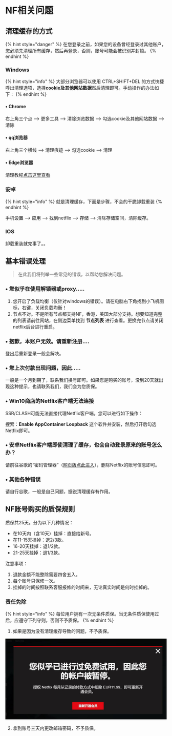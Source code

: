 # NF相关问题

## 清理缓存的方式

{% hint style="danger" %}
在您登录之前，如果您的设备曾经登录过其他账户，您必须先清理所有缓存，然后再登录，否则，账号可能会被识别并封锁。
{% endhint %}

### Windows

{% hint style="info" %}
大部分浏览器可以使用 CTRL+SHIFT+DEL 的方式快捷呼出清理选项，选择**cookie及其他网站数据**然后清理即可。手动操作的办法如下：
{% endhint %}

#### • Chrome

右上角三个点 --&gt; 更多工具 --&gt; 清除浏览数据 --&gt; 勾选cookie及其他网站数据 --&gt;清除

#### • qq浏览器

右上角三个横线 --&gt; 清理痕迹 --&gt; 勾选cookie --&gt; 清理

#### • Edge浏览器

清理教程[点击这里查看](https://jingyan.baidu.com/article/ae97a6460426f8bbfd461d13.html)

### 安卓

{% hint style="info" %}
就是清理缓存，下面是步骤，不会的干脆卸载重装
{% endhint %}

手机设置 --&gt; 应用 --&gt; 找到netflix --&gt; 存储 --&gt; 清除存储空间，清除缓存。

### IOS

卸载重装就完事了。。

## 基本错误处理

> 在此我们将列举一些常见的错误，以帮助您解决问题。

### • 您似乎在使用解锁器或proxy.....

1. 您开启了负载均衡（仅针对windows的错误）。请在电脑右下角找到小飞机图标，右键，关闭负载均衡！
2. 节点不对。不是所有节点都支持NF，香港，美国大部分支持。想要知道完整的列表请前往网站，在侧边菜单找到 **节点列表** 进行查看。更换完节点请关闭netflix后台进行重启。

### • 抱歉，本账户无效。请重新注册....

登出后重新登录一般会解决。

### • 您上次付款出现问题，因此.....

一般是一个月到期了，联系我们换号即可。如果您是购买的账号，没到20天就出现这种提示，也请联系我们，我们会为您质保。

### • Win10商店的Netflix客户端无法连接

SSR/CLASH可能无法直接代理Netflix客户端。您可以进行如下操作：

搜索：**Enable AppContainer Loopback**   这个软件并安装，然后打开后勾选Netflix即可。

### • 安卓Netflix客户端即使清理了缓存，也会自动登录原来的账号怎么办？

请前往谷歌的“密码管理器”（[网页版点此进入](https://passwords.google.com/?pli=1)），删除Netflix的账号信息即可。

### • 其他各种错误

请自行谷歌，一般是自己问题，据说清理缓存有作用。

## NF账号购买的质保规则

质保共25天。分为以下几种情况：

* 在10天内（含10天）挂掉：直接给新号。
* 在11-15天挂掉：退2/3款。
* 16-20天挂掉：退1/2款。
* 21-25天挂掉：退1/3款。

注意事项：

1. 退款金额不能整除需要四舍五入。
2. 每个账号只保修一次。
3. 挂掉的时间按照联系客服报修的时间来，无论真实时间是何时挂掉的。

### 责任免除

{% hint style="info" %}
每位用户拥有一次无条件质保。当无条件质保使用过后，应遵守下列守则，否则不予质保。
{% endhint %}

1. 如果是因为没有清理缓存导致的问题，不予质保。

![&#x56E0;&#x672A;&#x6E05;&#x7406;&#x7F13;&#x5B58;&#x5BFC;&#x81F4;&#x7684;&#x95EE;&#x9898;&#x5982;&#x56FE;&#x6240;&#x793A;](../.gitbook/assets/photo_2019-07-22_11-02-26.jpg)

2. 拿到账号三天内更改邮箱密码，不予质保。

